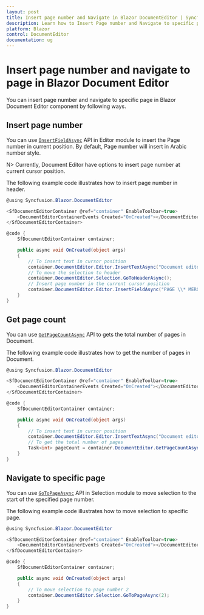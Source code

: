```yaml
---
layout: post
title: Insert page number and Navigate in Blazor DocumentEditor | Syncfusion
description: Learn how to Insert Page number and Navigate to specific page from the Syncfusion Blazor Document Editor component and much more.
platform: Blazor
control: DocumentEditor
documentation: ug
---
```


# Insert page number and navigate to page in Blazor Document Editor

You can insert page number and navigate to specific page in Blazor Document Editor component by following ways.

## Insert page number

You can use [`InsertFieldAsync`](https://help.syncfusion.com/cr/blazor/Syncfusion.Blazor.DocumentEditor.EditorModule.html#Syncfusion_Blazor_DocumentEditor_EditorModule_InsertFieldAsync_System_String_System_String_) API in Editor module to insert the Page number in current position. By default, Page number will insert in Arabic number style.

N> Currently, Document Editor have options to insert page number at current cursor position.

The following example code illustrates how to insert page number in header.

```csharp
@using Syncfusion.Blazor.DocumentEditor

<SfDocumentEditorContainer @ref="container" EnableToolbar=true>
    <DocumentEditorContainerEvents Created="OnCreated"></DocumentEditorContainerEvents>
</SfDocumentEditorContainer>

@code {
    SfDocumentEditorContainer container;

    public async void OnCreated(object args)
    {
        // To insert text in cursor position
        container.DocumentEditor.Editor.InsertTextAsync("Document editor");
        // To move the selection to header
        container.DocumentEditor.Selection.GoToHeaderAsync();
        // Insert page number in the current cursor position
        container.DocumentEditor.Editor.InsertFieldAsync("PAGE \\* MERGEFORMAT", "1");
    }
}
```

## Get page count

You can use [`GetPageCountAsync`](https://help.syncfusion.com/cr/blazor/Syncfusion.Blazor.DocumentEditor.SfDocumentEditor.html#Syncfusion_Blazor_DocumentEditor_SfDocumentEditor_GetPageCountAsync) API to gets the total number of pages in Document.

The following example code illustrates how to get the number of pages in Document.

```csharp
@using Syncfusion.Blazor.DocumentEditor

<SfDocumentEditorContainer @ref="container" EnableToolbar=true>
    <DocumentEditorContainerEvents Created="OnCreated"></DocumentEditorContainerEvents>
</SfDocumentEditorContainer>

@code {
    SfDocumentEditorContainer container;

    public async void OnCreated(object args)
    {
        // To insert text in cursor position
        container.DocumentEditor.Editor.InsertTextAsync("Document editor");
        // To get the total number of pages
        Task<int> pageCount = container.DocumentEditor.GetPageCountAsync();
    }
}
```

## Navigate to specific page

You can use [`GoToPageAsync`](https://help.syncfusion.com/cr/blazor/Syncfusion.Blazor.DocumentEditor.SelectionModule.html#Syncfusion_Blazor_DocumentEditor_SelectionModule_GoToPageAsync_System_Double_) API in Selection module to move selection to the start of the specified page number.

The following example code illustrates how to move selection to specific page.

```csharp
@using Syncfusion.Blazor.DocumentEditor

<SfDocumentEditorContainer @ref="container" EnableToolbar=true>
    <DocumentEditorContainerEvents Created="OnCreated"></DocumentEditorContainerEvents>
</SfDocumentEditorContainer>

@code {
    SfDocumentEditorContainer container;

    public async void OnCreated(object args)
    {
        // To move selection to page number 2
        container.DocumentEditor.Selection.GoToPageAsync(2);
    }
}
```